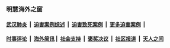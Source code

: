 
### 明慧海外之窗

####  [武汉肺炎](indexes/365.md?t=07121400) &nbsp;|&nbsp;  [迫害案例综述](indexes/328.md?t=07121400) &nbsp;|&nbsp; [迫害致死案例](indexes/277.md?t=07121400)  &nbsp;|&nbsp; [更多迫害案例](indexes/81.md?t=07121400)  &nbsp;|&nbsp; 
####  [时事评论](indexes/19.md?t=07121400) &nbsp;|&nbsp; [海外简讯](indexes/245.md?t=07121400)&nbsp;|&nbsp;  [社会支持](indexes/140.md?t=07121400) &nbsp;|&nbsp; [褒奖决议](indexes/282.md?t=07121400) &nbsp;|&nbsp; [社区报道](indexes/91.md?t=07121400)  &nbsp;|&nbsp; [天人之间](indexes/78.md?t=07121400) 

